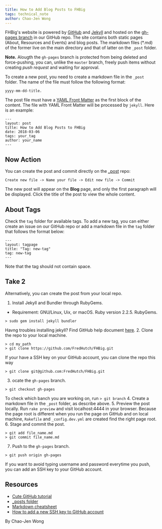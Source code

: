 ```yaml
---
title: How to Add Blog Posts to FHBig
tags: technical_note
author: Chao-Jen Wong
---
```


FHBig's website is powered by [GitHub](https://github.com) and
[Jekyll](https://jekyllrb.com) and hosted on the
[gh-pages branch](https://github.com/FredHutch/FHBig/tree/gh-pages) in
our GitHub repo.
The site contains both static pages (About, Resources and
Events) and blog posts. The markdown files (\*.md) of the former
live on the main directory and that of latter on the `_post`
folder.

__Note.__ Alougth the `gh-pages` branch is protected from being
deleted and  force-pushing, you can, unlike the `master` branch, freely
push items without creating _push request_ and waiting for approval.


To create a new post, you need to create a markdown file in the `_post`
folder. The name of the file must follow the following format:
```
yyyy-mm-dd-title.
```

The post file must have a [YAML Front
Matter](https://jekyllrb.com/docs/frontmatter/) as the first block of
the content. The file with YAML Front Matter will be processed by
`jekyll`. Here is an example:
```
---
layout: post
title: How to Add Blog Posts to FHBig
date: 2018-03-06
tags: your_tag
author: your_name
---
```

## Now Action
You can create the post and commit directly on the
[_post](https://github.com/FredHutch/FHBig/tree/gh-pages/_postsd) repo:

```
Create new file -> Name your file -> Edit new file -> Commit
```

The new post will appear on the __Blog__ page, and only the first
paragraph will be displayed. Click the title of the post to view the
whole content.

## About Tags
Check the `tag` folder for available tags.  To add a new tag, you can
either create an issue on our GitHub repo or add a markdown file in the `tag`
folder that follows the format below:
```
---
layout: tagpage
title: "Tag: new-tag"
tag: new-tag
---
```
Note that the tag should not contain space.

## Take 2
Alternatively,  you can create the post from your local repo.

1. Install Jekyll and Bundler through RubyGems.
  - Requirement: GNU/Linux, Uix, or macOS. Ruby version 2.2.5. RubyGems.
```
> sudo gem install jekyll bundler
```
Havng troubles installing jekyll? Find GitHub help document [here](https://help.github.com/articles/setting-up-your-github-pages-site-locally-with-jekyll/).
2. Clone the repo to your local machine.
```
> cd my_path
> git clone https://github.com/FredHutch/FHBig.git
```
If your have a SSH key on your GitHub account, you can clone the repo this way
```
> git clone git@github.com:FredHutch/FHBig.git
```
3. ocate the `gh-pages` branch.
```
> git checkout gh-pages
```
To check which banch you are working on, run `> git branch`
4. Create a markdown file in the `_post` folder, as describe above.
5. Preview the post locally.
  Run `rake preview` and visit
  localhost:4444 in your browser.  Because the page root is different
  when you run the page on GitHub and on local machine, `Rakefile` and
  `_config.dev.yml` are created find the right page root.  
6. Stage and commit the post.
```
> git add file_name.md
> git commit file_name.md
```
7. Push to the `gh-pages` branch.
```
> git push origin gh-pages
```

If you want to avoid typing username and password
everytime you push, you can add an SSH key to your GitHub account.

## Resources
- [Cute GitHub tutorial](https://try.github.io)
- [_posts folder](https://jekyllrb.com/docs/posts/#the-posts-folder)
- [Markdown cheatsheet](https://github.com/adam-p/markdown-here/wiki/Markdown-Cheatsheet)
- [How to add a new SSH key to GitHub account](https://help.github.com/articles/adding-a-new-ssh-key-to-your-github-account/)

By Chao-Jen Wong
